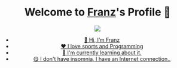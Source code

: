 <p align="center">
  <h1 align="center">Welcome to <a href="https://github.com/MrBlueBird2">Franz</a>'s Profile 👋</h1>
</p>
<p align="center">
  <a align="center" href="https://github.com/DenverCoder1/readme-typing-svg"><img src="https://readme-typing-svg.herokuapp.com?&font=IBM+Plex+Sans&color=F72EE2&size=25&lines=Welcome+to+my+GitHub+Profile!/></a>
</p>
<p>I am a systems engineering student.</p>
<img align="right" src="https://media.giphy.com/media/M9gbBd9nbDrOTu1Mqx/giphy.gif">
<ul>
  <li>👋 Hi, I’m Franz
  <li>❤️ I love sports and Programming 
  <li>🌱 I'm currently learning about it.</li>
  <li>😋​ I don't have insomnia, I have an Internet connection..</li>
</ul>
